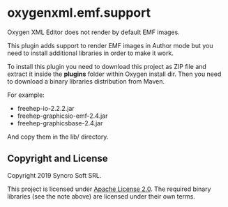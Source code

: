 # oxygenxml.emf.support
Oxygen XML Editor does not render by default EMF images. 

This plugin adds support to render EMF images in Author mode but you need to install additional libraries in order to make it work.

To install this plugin you need to download this project as ZIP file and extract it inside the **plugins** folder within Oxygen install dir.
Then you need to download a binary libraries distribution from Maven.

For example:
- freehep-io-2.2.2.jar
- freehep-graphicsio-emf-2.4.jar
- freehep-graphicsbase-2.4.jar

And copy them in the lib/ directory.

Copyright and License
---------------------
Copyright 2019 Syncro Soft SRL.

This project is licensed under [Apache License 2.0](https://github.com/oxygenxml/oxygenxml.emf.support/blob/master/LICENSE). The required binary libraries (see the note above) are licensed under their own terms.
